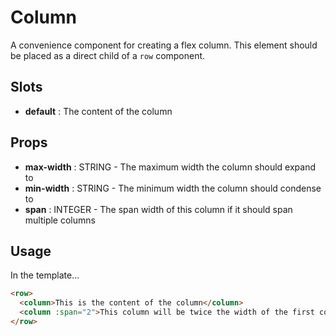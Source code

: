 # Column
A convenience component for creating a flex column. This element should be placed as a direct child of a `row` component.

## Slots
* **default** : The content of the column

## Props
* **max-width** : STRING - The maximum width the column should expand to
* **min-width** : STRING - The minimum width the column should condense to
* **span** : INTEGER - The span width of this column if it should span multiple columns

## Usage
In the template...
```html
<row>
  <column>This is the content of the column</column>
  <column :span="2">This column will be twice the width of the first column</column>
</row>
```